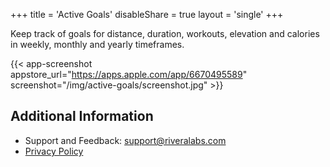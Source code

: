 +++
title = 'Active Goals'
disableShare = true
layout = 'single'
+++

Keep track of goals for distance, duration, workouts, elevation and calories in weekly, monthly and yearly timeframes.

{{< app-screenshot appstore_url="https://apps.apple.com/app/6670495589" screenshot="/img/active-goals/screenshot.jpg" >}}

## Additional Information

* Support and Feedback: [support@riveralabs.com](mailto:support@riveralabs.com?subject=Active%20Goals%20Support)
* [Privacy Policy](privacy)
